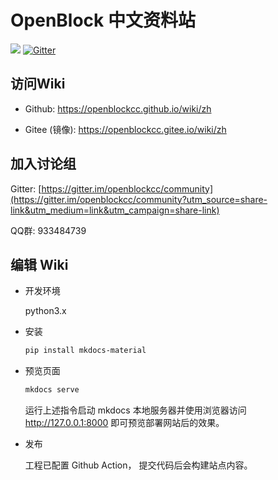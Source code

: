 # OpenBlock 中文资料站

![](https://img.shields.io/github/workflow/status/openblockcc/wiki/documentation-zh/zh) [![Gitter](https://badges.gitter.im/openblockcc/community.svg)](https://gitter.im/openblockcc/community?utm_source=badge&utm_medium=badge&utm_campaign=pr-badge)

## 访问Wiki

- Github: https://openblockcc.github.io/wiki/zh

- Gitee (镜像): https://openblockcc.gitee.io/wiki/zh

## 加入讨论组

Gitter: [https://gitter.im/openblockcc/community](https://gitter.im/openblockcc/community?utm_source=share-link&utm_medium=link&utm_campaign=share-link)

QQ群: 933484739

## 编辑 Wiki

- 开发环境

    python3.x

- 安装

    ```bash
    pip install mkdocs-material
    ```

- 预览页面

    ```bash
    mkdocs serve
    ```

    运行上述指令启动 mkdocs 本地服务器并使用浏览器访问 http://127.0.0.1:8000 即可预览部署网站后的效果。

- 发布

    工程已配置 Github Action， 提交代码后会构建站点内容。
